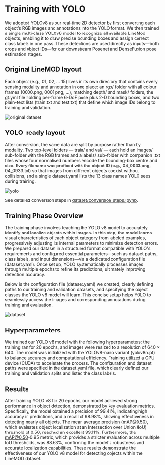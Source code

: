# Training with YOLO
We adopted YOLOv8 as our real‐time 2D detector by first converting each object’s RGB images and annotations into the YOLO format. We then trained a single multi‐class YOLOv8 model to recognize all available LineMod objects, enabling it to draw precise bounding boxes and assign correct class labels in one pass. These detections are used directly as inputs—both crops and object IDs—for our downstream Posenet and DenseFusion pose estimation stages.

## Original LineMOD layout

Each object (e.g., 01, 02, … 15) lives in its own directory that contains every sensing modality and annotation in one place: an rgb/ folder with all colour frames (0000.png, 0001.png, …), matching depth/ and mask/ folders, the gt.yml file holding per-frame 6-DoF pose plus 2-D bounding boxes, and two plain-text lists (train.txt and test.txt) that define which image IDs belong to training and validation.

![original dataset](https://github.com/user-attachments/assets/6acd27ee-b367-4524-8f13-e5addf792fc2)

## YOLO-ready layout

After conversion, the same data are split by purpose rather than by modality. Two top-level folders — train/ and val/ — each hold an images/ sub-folder with the RGB frames and a labels/ sub-folder with companion .txt files whose four normalised numbers encode the bounding-box centre and size. Every filename was prefixed with the object ID (e.g., 04_0933.png, 04_0933.txt) so that images from different objects coexist without collisions, and a single dataset.yaml lists the 13 class names YOLO sees during training.

![yolo](https://github.com/user-attachments/assets/7b5c87e1-a948-4ab0-8b03-9cc40fcf95aa)

See detailed conversion steps in [dataset/conversion_steps.ipynb](dataset/yolo_conversion_steps.ipynb).

## Training Phase Overview

The training phase involves teaching the YOLO v8 model to accurately identify and localize objects within images. In this step, the model learns visual characteristics of each object category from labeled examples, progressively adjusting its internal parameters to minimize detection errors. We prepared our dataset in a structured format compatible with YOLO's requirements and configured essential parameters—such as dataset paths, class labels, and input dimensions—via a dedicated configuration file (dataset.yaml). Once set up, YOLO systematically processes images through multiple epochs to refine its predictions, ultimately improving detection accuracy.

Below is the configuration file (dataset.yaml) we created, clearly defining paths to our training and validation datasets, and specifying the object classes the YOLO v8 model will learn. This concise setup helps YOLO to seamlessly access the images and corresponding annotations during training and evaluation.

![dataset](https://github.com/user-attachments/assets/d5eaf458-351a-4cd6-8fbd-177151280897)

## Hyperparameters

We trained our YOLO v8 model with the following hyperparameters: the training ran for 20 epochs, and images were resized to a resolution of 640 × 640. The model was initialized with the YOLOv8-nano variant (yolov8n.pt) to balance accuracy and computational efficiency. Training utilized a GPU device (CUDA) to accelerate the process. The configuration and dataset paths were specified in the dataset.yaml file, which clearly defined our training and validation splits and listed the class labels.

## Results

After training YOLO v8 for 20 epochs, our model achieved strong performance in object detection, demonstrated by key evaluation metrics. Specifically, the model obtained a precision of 99.41%, indicating high accuracy in predictions, and a recall of 98.98%, showing effectiveness in detecting nearly all objects. The mean average precision (mAP@0.50), which evaluates object localization at an Intersection over Union (IoU) threshold of 0.50, reached an excellent 99.11%. Furthermore, the mAP@0.50–0.95 metric, which provides a stricter evaluation across multiple IoU thresholds, was 88.63%, confirming the model's robustness and accurate localization capabilities. These results demonstrate the effectiveness of our YOLO v8 model for detecting objects within the LineMOD dataset.
